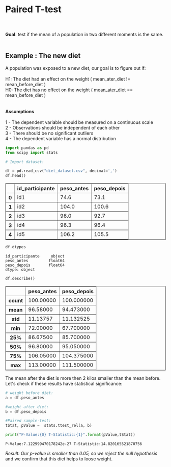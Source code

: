 # Paired T-test
<br><br>
**Goal**: test if the mean of a population in two different moments is the same.
<br><br>
## Example : The new diet

A population was exposed to a new diet, our goal is to figure out if:
<br><br>
H1: The diet had an effect on the weight ( mean_ater_diet != mean_before_diet )<br>
H0: The diet has no effect on the weight ( mean_ater_diet == mean_before_diet )<br>
<br><br>
**Assumptions**
<br><br>
1 - The dependent variable should be measured on a continuous scale<br>
2 - Observations should be independent of each other<br>
3 - There should be no significant outliers<br>
4 - The dependent variable has a normal distribution<br>


```python
import pandas as pd
from scipy import stats
```


```python
# Import dataset:

df = pd.read_csv("diet_dataset.csv", decimal=',')
df.head()
```




<div>
<style scoped>
    .dataframe tbody tr th:only-of-type {
        vertical-align: middle;
    }

    .dataframe tbody tr th {
        vertical-align: top;
    }

    .dataframe thead th {
        text-align: right;
    }
</style>
<table border="1" class="dataframe">
  <thead>
    <tr style="text-align: right;">
      <th></th>
      <th>id_participante</th>
      <th>peso_antes</th>
      <th>peso_depois</th>
    </tr>
  </thead>
  <tbody>
    <tr>
      <th>0</th>
      <td>id1</td>
      <td>74.6</td>
      <td>73.1</td>
    </tr>
    <tr>
      <th>1</th>
      <td>id2</td>
      <td>104.0</td>
      <td>100.6</td>
    </tr>
    <tr>
      <th>2</th>
      <td>id3</td>
      <td>96.0</td>
      <td>92.7</td>
    </tr>
    <tr>
      <th>3</th>
      <td>id4</td>
      <td>96.3</td>
      <td>96.4</td>
    </tr>
    <tr>
      <th>4</th>
      <td>id5</td>
      <td>106.2</td>
      <td>105.5</td>
    </tr>
  </tbody>
</table>
</div>




```python
df.dtypes
```




    id_participante     object
    peso_antes         float64
    peso_depois        float64
    dtype: object




```python
df.describe()
```




<div>
<style scoped>
    .dataframe tbody tr th:only-of-type {
        vertical-align: middle;
    }

    .dataframe tbody tr th {
        vertical-align: top;
    }

    .dataframe thead th {
        text-align: right;
    }
</style>
<table border="1" class="dataframe">
  <thead>
    <tr style="text-align: right;">
      <th></th>
      <th>peso_antes</th>
      <th>peso_depois</th>
    </tr>
  </thead>
  <tbody>
    <tr>
      <th>count</th>
      <td>100.00000</td>
      <td>100.000000</td>
    </tr>
    <tr>
      <th>mean</th>
      <td>96.58000</td>
      <td>94.473000</td>
    </tr>
    <tr>
      <th>std</th>
      <td>11.13757</td>
      <td>11.132525</td>
    </tr>
    <tr>
      <th>min</th>
      <td>72.00000</td>
      <td>67.700000</td>
    </tr>
    <tr>
      <th>25%</th>
      <td>86.67500</td>
      <td>85.700000</td>
    </tr>
    <tr>
      <th>50%</th>
      <td>96.80000</td>
      <td>95.050000</td>
    </tr>
    <tr>
      <th>75%</th>
      <td>106.05000</td>
      <td>104.375000</td>
    </tr>
    <tr>
      <th>max</th>
      <td>113.00000</td>
      <td>111.500000</td>
    </tr>
  </tbody>
</table>
</div>



The mean after the diet is more then 2 kilos smaller than the mean before. Let's check if these results have statistical significance:


```python
# weight before diet:
a = df.peso_antes

#weight after diet:
b = df.peso_depois

#Paired sample-test:
tStat, pValue =  stats.ttest_rel(a, b)

print("P-Value:{0} T-Statistic:{1}".format(pValue,tStat))
```

    P-Value:7.122999470178242e-27 T-Statistic:14.820165521870756


*Result: Our p-value is smaller than 0.05, so we reject the null hypothesis* and we confirm that this diet helps to loose weight.

